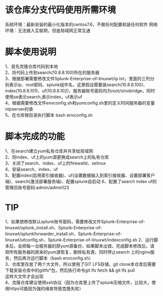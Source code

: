 # 该仓库分支代码使用所需环境  
系统环境：最新安装的最小化版本的centos7.6，不做任何配置和装任何软件
网络环境：无法接入互联网，但是局域网正常互通

# 脚本使用说明  
1、首先克隆仓库代码到本地  
2、将代码上传到search(10.8.8.100)所在的服务器  
3、根据部署需要修改文件Splunk-Enterprise-of-linuxwt/ip.txt，里面的三列分别表示ip、root密码、splunk组件名，这里假设需要装search(10.8.8.100)、index(10.8.8.101)、uf(10.8.8.102)，服务器账号密码均为root/sinobridge，同时使用se表示search,表示index，uf表示uf   
4、根据需要修改文件envconfig.sh和yumconfig.sh里的定义时间服务器的变量ntpserver的值     
5、在仓库根目录执行脚本 bash envconfig.sh  

# 脚本完成的功能  
1、在search建立yum私有仓库并共享给局域网  
2、将index、uf上的yum源更换成search上的私有仓库  
3、关闭了search、index、uf上的firewalld、selinux  
4、安装search、index、uf  
5、配置index(启用索引接收器)、uf(设置数据输入到索引接收器、设置部署客户端)、search(激活部署服务端)、配置splunk自启动 
6、配置了search index uf的管理员账号密码:admin/admin123  

# TIP  
1、如果想修改默认splunk账号密码，需要修改文件Splunk-Enterprise-of-linuxwt/splunk_install.sh、Splunk-Enterprise-of-linuxwt/splunkforwarder_install.sh、Splunk-Enterprise-of-linuxwt/ufconfig.sh、Splunk-Enterprise-of-linuxwt/indexconfig.sh
2、运行脚本后，会把每一台服务器的原yum源备份，如果脚本出错，完成脚本修改后，请把所有服务器的原来的yum源恢复，删除私有源，同时停止search
上的nginx服务，然后再次运行脚本（bash envconfig.sh）  
3、仓库里存放了两个大文件，所以使用了GIT LFS存储，git clone本仓库后需要下载安装仓库中的gitlfs\*包，然后执行命令git lfs fetch && git lfs pull   
这样大文件才会出现   
4、克隆仓库建议使用ssh协议（因为仓库里上传了splunk压缩文件，比较大，使用https可能因为强的缘故导致克隆失败）
